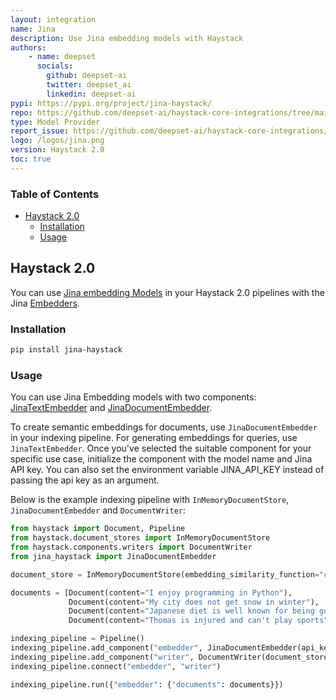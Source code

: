 ```yaml
---
layout: integration
name: Jina
description: Use Jina embedding models with Haystack
authors:
    - name: deepset
      socials:
        github: deepset-ai
        twitter: deepset_ai
        linkedin: deepset-ai
pypi: https://pypi.org/project/jina-haystack/
repo: https://github.com/deepset-ai/haystack-core-integrations/tree/main/integrations/jina
type: Model Provider
report_issue: https://github.com/deepset-ai/haystack-core-integrations/issues
logo: /logos/jina.png
version: Haystack 2.0
toc: true
---
```


### **Table of Contents**

- [Haystack 2.0](#haystack-20)
  - [Installation](#installation)
  - [Usage](#usage)

## Haystack 2.0

You can use [Jina embedding Models](https://jina.ai/embeddings) in your Haystack 2.0 pipelines with the Jina [Embedders](https://docs.haystack.deepset.ai/v2.0/docs/embedders).

### Installation

```bash
pip install jina-haystack
```

### Usage

You can use Jina Embedding models with two components: [JinaTextEmbedder](https://github.com/deepset-ai/haystack-core-integrations/blob/main/integrations/jina/src/jina_haystack/text_embedder.py) and [JinaDocumentEmbedder](https://github.com/deepset-ai/haystack-core-integrations/blob/main/integrations/jina/src/jina_haystack/document_embedder.py).

To create semantic embeddings for documents, use `JinaDocumentEmbedder` in your indexing pipeline. For generating embeddings for queries, use `JinaTextEmbedder`. Once you've selected the suitable component for your specific use case, initialize the component with the model name and Jina API key. You can also
set the environment variable JINA_API_KEY instead of passing the api key as an argument.

Below is the example indexing pipeline with `InMemoryDocumentStore`, `JinaDocumentEmbedder` and  `DocumentWriter`:

```python
from haystack import Document, Pipeline
from haystack.document_stores import InMemoryDocumentStore
from haystack.components.writers import DocumentWriter
from jina_haystack import JinaDocumentEmbedder

document_store = InMemoryDocumentStore(embedding_similarity_function="cosine")

documents = [Document(content="I enjoy programming in Python"),
             Document(content="My city does not get snow in winter"),
             Document(content="Japanese diet is well known for being good for your health"),
             Document(content="Thomas is injured and can't play sports")]

indexing_pipeline = Pipeline()
indexing_pipeline.add_component("embedder", JinaDocumentEmbedder(api_key="JINA_API_KEY", model_name="jina-embeddings-v2-base-en"))
indexing_pipeline.add_component("writer", DocumentWriter(document_store=document_store))
indexing_pipeline.connect("embedder", "writer")

indexing_pipeline.run({"embedder": {"documents": documents}})
```

